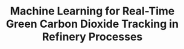 ---
layout: "publication"
title: "Machine Learning for Real-Time Green Carbon Dioxide Tracking in Refinery Processes"
type: "paper"
order: 209
year: 2025
authors: "Liang Cao, Jianping Su, Jack Saddler, Yankai Cao, Yixiu Wang, Gary Lee, Lim C. Siang, Yi Luo, Robert Pinchuk, Jin Li, R. Bhushan Gopaluni"
journal: "Renewable and Sustainable Energy Reviews"
pdf: "2025J01_cao_rser.pdf"
thumbnail: "2025J01_cao_rser.png"
external_url: "https://www.sciencedirect.com/science/article/pii/S1364032125000905"
image: "/assets/thumbnails/2025J01_cao_rser.png"
thumbnail_caption: "Figure 1: A diagram of co-processing"
description: "The global increase in greenhouse gas emissions presents an urgent environmental challenge, demanding innovative strategies for emission reduction and a fundamental shift in energy consumption practices. Co-processing biogenic feedstocks, such as used cooking oils and biocrudes derived from forest and agricultural residues, within existing oil refineries has been demonstrated as a cost-effective, scalable approach to producing low-carbon fuels, quickly helping the oil refiners to mitigate carbon dioxide emissions, leveraging the existing infrastructures. Despite its potential, monitoring the ”green” CO emissions originating from biogenic feedstocks during co-processing remains challenging. The molecular structure of biogenic components becomes indistinguishable from fossil-based molecules, necessitating costly, labor-intensive, and time-consuming sample collection and testing procedures, often involving isotope carbon analysis. This work proposes a new approach by applying artificial intelligence to model green CO emissions in real-time. By analyzing over 102,000 samples of industrial data from a commercial FCC unit, a robust machine learning framework is developed to provide continuous, cost-effective, and accurate green CO monitoring. The methodology encompasses a comparative analysis of ten input analysis techniques and five regression models to model emissions, achieving an average error margin of just 2.66% compared to traditional laboratory measurements. This AI-driven approach offers refiners and policymakers a practical tool for assessing the environmental performance of biogenic feedstock co-processing, facilitating informed decision-making in renewable fuel production."
---